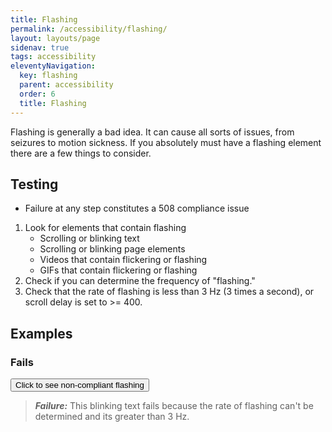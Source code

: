 ```yaml
---
title: Flashing
permalink: /accessibility/flashing/
layout: layouts/page
sidenav: true
tags: accessibility
eleventyNavigation: 
  key: flashing
  parent: accessibility
  order: 6
  title: Flashing
---
```

Flashing is generally a bad idea. It can cause all sorts of issues, from seizures to motion sickness. If you absolutely must have a flashing element there are a few things to consider.
## Testing

* Failure at any step constitutes a 508 compliance issue

1. Look for elements that contain flashing
    * Scrolling or blinking text
    * Scrolling or blinking page elements
    * Videos that contain flickering or flashing
    * GIFs that contain flickering or flashing
2. Check if you can determine the frequency of "flashing."
3. Check that the rate of flashing is less than 3 Hz (3 times a second), or scroll delay is set to >= 400.

## Examples

### Fails
<button type='button' id='blinkbutton'>Click to see non-compliant flashing</button>
<span class='blink' style='display:none;'>This text is blinking</span>

> ___Failure:___ This blinking text fails because the rate of flashing can't be determined and its greater than 3 Hz.
